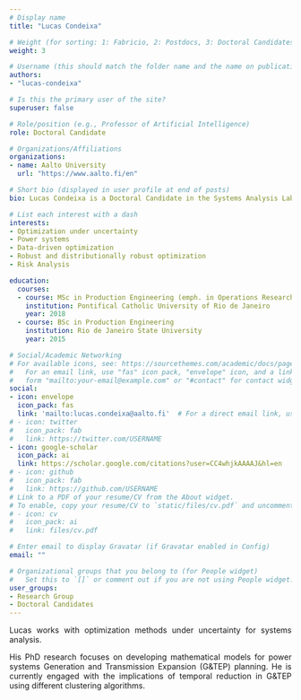 ```yaml
---
# Display name
title: "Lucas Condeixa"

# Weight (for sorting: 1: Fabricio, 2: Postdocs, 3: Doctoral Candidates, 4: Research Assistants)
weight: 3

# Username (this should match the folder name and the name on publications)
authors:
- "lucas-condeixa"

# Is this the primary user of the site?
superuser: false

# Role/position (e.g., Professor of Artificial Intelligence)
role: Doctoral Candidate

# Organizations/Affiliations
organizations:
- name: Aalto University
  url: "https://www.aalto.fi/en"

# Short bio (displayed in user profile at end of posts)
bio: Lucas Condeixa is a Doctoral Candidate in the Systems Analysis Laboratory in the department of Mathematics and Systems Analysis in Aalto University.

# List each interest with a dash
interests:
- Optimization under uncertainty
- Power systems
- Data-driven optimization
- Robust and distributionally robust optimization
- Risk Analysis

education:
  courses:
  - course: MSc in Production Engineering (emph. in Operations Research)
    institution: Pontifical Catholic University of Rio de Janeiro
    year: 2018
  - course: BSc in Production Engineering
    institution: Rio de Janeiro State University
    year: 2015

# Social/Academic Networking
# For available icons, see: https://sourcethemes.com/academic/docs/page-builder/#icons
#   For an email link, use "fas" icon pack, "envelope" icon, and a link in the
#   form "mailto:your-email@example.com" or "#contact" for contact widget.
social:
- icon: envelope
  icon_pack: fas
  link: 'mailto:lucas.condeixa@aalto.fi'  # For a direct email link, use "mailto:test@example.org".
# - icon: twitter
#   icon_pack: fab
#   link: https://twitter.com/USERNAME
- icon: google-scholar
  icon_pack: ai
  link: https://scholar.google.com/citations?user=CC4whjkAAAAJ&hl=en
# - icon: github
#   icon_pack: fab
#   link: https://github.com/USERNAME
# Link to a PDF of your resume/CV from the About widget.
# To enable, copy your resume/CV to `static/files/cv.pdf` and uncomment the lines below.
# - icon: cv
#   icon_pack: ai
#   link: files/cv.pdf

# Enter email to display Gravatar (if Gravatar enabled in Config)
email: ""

# Organizational groups that you belong to (for People widget)
#   Set this to `[]` or comment out if you are not using People widget.
user_groups:
- Research Group
- Doctoral Candidates
---
```


<div style="text-align: justify">

Lucas works with optimization methods under uncertainty for systems analysis.

His PhD research focuses on developing mathematical models for power systems Generation and Transmission Expansion (G&TEP) planning.  He is currently engaged with the implications of temporal reduction in G&TEP using different clustering algorithms.

</div>